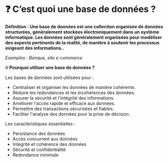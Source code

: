 # ❓ C’est quoi une base de données ?

**Définition : Une base de données est une collection organisée de données structurées, généralement stockées électroniquement dans un système informatique. Les données sont généralement organisées pour modéliser des aspects pertinents de la réalité, de manière à soutenir les processus exigeant des informations..** 

*Exemples : Banque, site e-commerce*

**💡 Pourquoi utiliser une base de données ?**

Les bases de données sont utilisées pour :

- Centraliser et organiser les données de manière cohérente.
- Réduire les redondances et les incohérences des données.
- Assurer la sécurité et l'intégrité des informations.
- Améliorer l'accès rapide et efficace aux données.
- Permettre des transactions sécurisées et fiables.
- Faciliter l'analyse des données pour la prise de décision.

Les caractéristiques essentielles :
- Persistance des données
- Accès concurrent aux données
- Intégrité et cohérence des données
- Sécurité et confidentialité
- Redondance minimale





